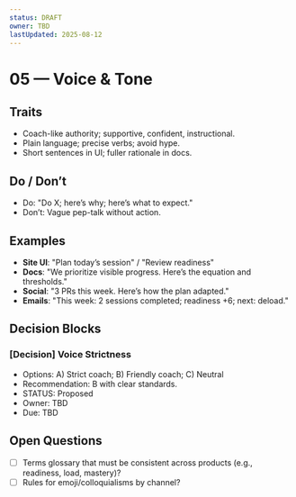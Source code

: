 ```yaml
---
status: DRAFT
owner: TBD
lastUpdated: 2025-08-12
---
```


# 05 — Voice & Tone

## Traits
- Coach-like authority; supportive, confident, instructional.
- Plain language; precise verbs; avoid hype.
- Short sentences in UI; fuller rationale in docs.

## Do / Don’t
- Do: "Do X; here’s why; here’s what to expect."  
- Don’t: Vague pep-talk without action.

## Examples
- __Site UI__: "Plan today’s session" / "Review readiness"
- __Docs__: "We prioritize visible progress. Here’s the equation and thresholds."
- __Social__: "3 PRs this week. Here’s how the plan adapted."
- __Emails__: "This week: 2 sessions completed; readiness +6; next: deload."

## Decision Blocks

### [Decision] Voice Strictness
- Options: A) Strict coach; B) Friendly coach; C) Neutral
- Recommendation: B with clear standards.
- STATUS: Proposed
- Owner: TBD
- Due: TBD

## Open Questions
- [ ] Terms glossary that must be consistent across products (e.g., readiness, load, mastery)?
- [ ] Rules for emoji/colloquialisms by channel?
